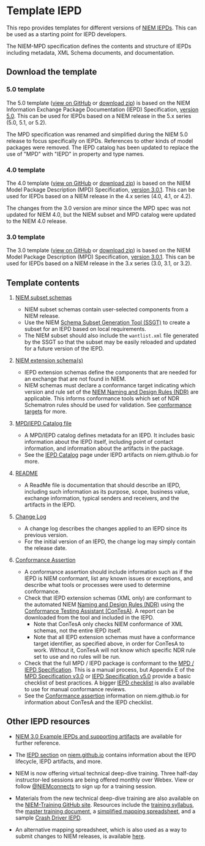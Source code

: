 
# Template IEPD

This repo provides templates for different versions of [NIEM IEPDs](https://niem.github.io/reference/iepd/).  This can be used as a starting point for IEPD developers.

The NIEM-MPD specification defines the contents and structure of IEPDs including metadata, XML Schema documents, and documentation.

## Download the template

### 5.0 template

The 5.0 template ([view on GitHub](https://github.com/NIEM/Template-IEPD/tree/niem-5.0) or [download zip](https://github.com/NIEM/Template-IEPD/archive/refs/tags/niem-5.0.zip)) is based on the NIEM Information Exchange Package Documentation (IEPD) Specification, [version 5.0](https://niem.github.io/MPD-Spec/v5.0/niem-iepd-spec.html).  This can be used for IEPDs based on a NIEM release in the 5.x series (5.0, 5.1, or 5.2).

The MPD specification was renamed and simplified during the NIEM 5.0 release to focus specifically on IEPDs.  References to other kinds of model packages were removed.  The IEPD catalog has been updated to replace the use of "MPD" with "IEPD" in property and type names.

### 4.0 template

The 4.0 template ([view on GitHub](https://github.com/NIEM/Template-IEPD/tree/niem-4.0) or [download zip](https://github.com/NIEM/Template-IEPD/archive/refs/tags/niem-4.0.zip)) is based on the NIEM Model Package Description (MPD) Specification, [version 3.0.1](https://niem.github.io/MPD-Spec/v3.0.1/model-package-description-3.0.1.html). This can be used for IEPDs based on a NIEM release in the 4.x series (4.0, 4.1, or 4.2).

The changes from the 3.0 version are minor since the MPD spec was not updated for NIEM 4.0, but the NIEM subset and MPD catalog were updated to the NIEM 4.0 release.

### 3.0 template

The 3.0 template ([view on GitHub](https://github.com/NIEM/Template-IEPD/tree/niem-3.0) or [download zip](https://github.com/NIEM/Template-IEPD/archive/refs/tags/niem-3.0.zip)) is based on the NIEM Model Package Description (MPD) Specification, [version 3.0.1](https://niem.github.io/MPD-Spec/v3.0.1/model-package-description-3.0.1.html).  This can be used for IEPDs based on a NIEM release in the 3.x series (3.0, 3.1, or 3.2).

## Template contents

1. [NIEM subset schemas](https://niem.github.io/reference/iepd/artifacts/subset-schema/)

    - NIEM subset schemas contain user-selected components from a NIEM release.
    - Use the NIEM [Schema Subset Generation Tool (SSGT)](http://tools.niem.gov/niemtools/) to create a subset for an IEPD based on local requirements.
    - The NIEM subset should also include the `wantlist.xml` file generated by the SSGT so that the subset may be easily reloaded and updated for a future version of the IEPD.

2. [NIEM extension schema(s)](http://reference.niem.gov/niem/specification/model-package-description/3.0.1/model-package-description-3.0.1.html#section_4.3)

    - IEPD extension schemas define the components that are needed for an exchange that are not found in NIEM.
    - NIEM schemas must declare a conformance target indicating which version and rule set of the [NIEM Naming and Design Rules (NDR)](https://niem.github.io/reference/specifications/ndr/) are applicable.  This informs conformance tools which set of NDR Schematron rules should be used for validation.  See [conformance targets](https://niem.github.io/reference/specifications/conformance-targets/) for more.

3. [MPD/IEPD Catalog file](http://reference.niem.gov/niem/specification/model-package-description/3.0.1/model-package-description-3.0.1.html#section_5.1)

    - A MPD/IEPD catalog defines metadata for an IEPD.  It includes basic information about the IEPD itself, including point of contact information, and information about the artifacts in the package.
    - See the [IEPD Catalog](https://niem.github.io/reference/iepd/artifacts/iepd-catalog/) page under IEPD artifacts on niem.github.io for more.

4. [README](http://reference.niem.gov/niem/specification/model-package-description/3.0.1/model-package-description-3.0.1.html#section_5.4)

    - A ReadMe file is documentation that should describe an IEPD, including such information as its purpose, scope, business value, exchange information, typical senders and receivers, and the artifacts in the IEPD.

5. [Change Log](http://reference.niem.gov/niem/specification/model-package-description/3.0.1/model-package-description-3.0.1.html#section_5.3)

    - A change log describes the changes applied to an IEPD since its previous version.
    - For the initial version of an IEPD, the change log may simply contain the release date.

6. [Conformance Assertion](http://reference.niem.gov/niem/specification/model-package-description/3.0.1/model-package-description-3.0.1.html#section_5.7)

    - A conformance assertion should include information such as if the IEPD is NIEM conformant, list any known issues or exceptions, and describe what tools or processes were used to determine conformance.
    - Check that IEPD extension schemas (XML only) are conformant to the automated NIEM [Naming and Design Rules (NDR)](https://reference.niem.gov/niem/specification/naming-and-design-rules/) using the [Conformance Testing Assistant (ConTesA)](https://tools.niem.gov/contesa/).  A report can be downloaded from the tool and included in the IEPD.
      - Note that ConTesA only checks NIEM conformance of XML schemas, not the entire IEPD itself.
      - Note that all IEPD extension schemas must have a conformance target identifier, as specified above, in order for ConTesA to work.  Without it, ConTesA will not know which specific NDR rule set to use and no rules will be run.
    - Check that the full MPD / IEPD package is conformant to the [MPD / IEPD Specification](https://niem.github.io/reference/specifications/iepd/).  This is a manual process, but Appendix E of the [MPD Specification v3.0](https://reference.niem.gov/niem/specification/model-package-description/3.0.1/model-package-description-3.0.1.html#appendix_E) or [IEPD Specification v5.0](https://niem.github.io/MPD-Spec/v5.0/niem-iepd-spec.html#appendix_E) provide a basic checklist of best practices.  A bigger [IEPD checklist](https://niem.github.io/reference/iepd/lifecycle/assemble-and-document/#iepd-review-checklist) is also available to use for manual conformance reviews.
    - See the [Conformance assertion](https://niem.github.io/reference/iepd/artifacts/#conformance-assertion) information on niem.github.io for information about ConTesA and the IEPD checklist.

## Other IEPD resources

- [NIEM 3.0 Example IEPDs and supporting artifacts](https://reference.niem.gov/niem/specification/model-package-description/3.0.1/) are available for further reference.

- The [IEPD section](https://niem.github.io/reference/iepd/) on [niem.github.io](https://niem.github.io) contains information about the IEPD lifecycle, IEPD artifacts, and more.

- NIEM is now offering virtual technical deep-dive training.  Three half-day instructor-led sessions are being offered monthly over Webex.  View or follow [@NIEMconnects](https://twitter.com/NIEMconnects) to sign up for a training session.

- Materials from the new technical deep-dive training are also available on the [NIEM-Training GitHub site](https://github.com/NIEM/NIEM-Training).  Resources include the [training syllabus](https://github.com/NIEM/NIEM-Training/blob/main/NIEM%20Training%20Syllabus.md), the [master training document](https://github.com/NIEM/NIEM-Training/blob/main/Master%20NIEM%20Document/Master%20NIEM%20Training%20Document.md), a [simplified mapping spreadsheet](https://github.com/NIEM/NIEM-Training/tree/main/Master%20NIEM%20Document/Mapping_Spreadsheets), and a sample [Crash Driver IEPD](https://github.com/NIEM/NIEM-Training/tree/main/Crash%20Driver%20IEPD).

- An alternative mapping spreadsheet, which is also used as a way to submit changes to NIEM releases, is available [here](https://niem.github.io/reference/iepd/artifacts/mapping-spreadsheet/).
